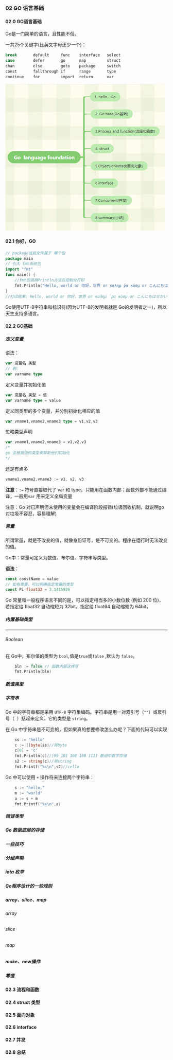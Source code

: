 ### 02 GO 语言基础

#### 02.0 GO语言基础

Go是一门简单的语言，且性能不俗。

一共25个关键字(比英文字母还少一个)：

```bash
break		default		func	interface	select
case		defer		go		map			struct
chan		else		goto	package		switch
const		fallthrough	if		range		type
continue	for			import	return		var
```

![image-20211009005603118](images/image-20211009005603118.png)



#### 02.1 你好，GO

```go
// package当前文件属于 哪个包
package main
// 引入 fmt系统包
import "fmt"
func main() {
	//fmt包调用Println方法在控制台打印
	fmt.Println("Hello, world or 你好，世界 or καλημ ́ρα κóσμ or こんにちはせかい\\n")
}
//打印结果: Hello, world or 你好，世界 or καλημ ́ρα κóσμ or こんにちはせかい\n
```

Go使用UTF-8字符串和标识符(因为UTF-8的发明者就是 Go的发明者之一)，所以天生支持多语言。

#### 02.2 GO基础

##### 定义变量

语法：

```go
var 变量名 类型
// 例:
var varname type

```

定义变量并初始化值

```go
var 变量名 类型 = 值
var varname type = value
```

定义同类型的多个变量，并分别初始化相应的值

```go
var vname1,vname2,vname3 type = v1,v2,v3
```

忽略类型声明

```go
var vname1,vname2,vname3 = v1,v2,v3
/*
go 会根据值的类型来帮助他们初始化
*/
```

还是有点多

```go
vname1,vname2,vname3 := v1, v2, v3
```

**注意**：`:=` 符号直接取代了 var 和 type。只能用在函数内部；函数外部不能通过编译，一般用`var` 用来定义全局变量

注意：Go 对已声明但未使用的变量会在编译阶段报错(垃圾回收机制，就说明go对垃圾不容忍，容易理解)



##### 常量

所谓常量，就是不改变的值，就像身份证号，是不可变的。程序在运行时无法改变的值。

Go中：常量可定义为数值、布尔值、字符串等类型。

**语法**：

```go
const constName = value
// 如有需要，可以明确指定常量的类型
const Pi float32 = 3.1415926
```

Go 常量和一般程序语言不同的是，可以指定相当多的小数位数 (例如 200 位)，
若指定给 float32 自动缩短为 32bit，指定给 float64 自动缩短为 64bit，

##### 内置基础类型

----

###### Boolean

在 Go中，布尔值的类型为 `bool`,值是`true`或`false` ,默认为 `false`。

```go
	bln := false // 函数内部这样写
	fmt.Println(bln)
```



##### 数值类型

##### 字符串

Go 中的字符串都是采用 `UTF-8` 字符集编码。字符串是用一对双引号（`""`）或反引号（``` ```）括起来定义，它的类型是 `string`。

在 Go 中字符串是不可变的，但如果真的想要修改怎么办呢？下面的代码可以实现

```go
	ss := "hello"
	c := []byte(ss)//转byte
	c[0] = 'c'
	fmt.Println(c)//[99 101 108 108 111] 数组中数字存储
	s2 := string(c)//转string
	fmt.Printf("%s\n",s2)//cello
```



Go 中可以使用 `+` 操作符来连接两个字符串：

```GO
	s := "hello,"
	m := "world"
	a := s + m
	fmt.Printf("%s\n",a)
```



##### 错误类型

##### Go 数据底层的存储

##### 一些技巧

##### 分组声明

##### iota 枚举

##### Go程序设计的一些规则

##### array、slice、map

###### array

###### slice

###### map

##### make、new操作

##### 零值



#### 02.3 流程和函数



#### 02.4 struct 类型



#### 02.5 面向对象



#### 02.6 interface



#### 02.7 并发



#### 02.8 总结